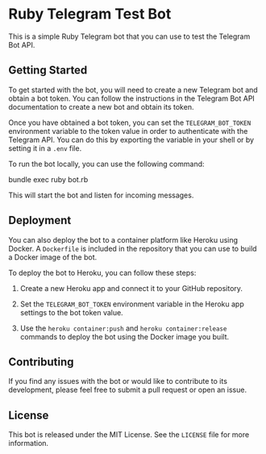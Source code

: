 # Ruby Telegram Test Bot

This is a simple Ruby Telegram bot that you can use to test the Telegram Bot API.

## Getting Started

To get started with the bot, you will need to create a new Telegram bot and obtain a bot token. You can follow the instructions in the Telegram Bot API documentation to create a new bot and obtain its token.

Once you have obtained a bot token, you can set the `TELEGRAM_BOT_TOKEN` environment variable to the token value in order to authenticate with the Telegram API. You can do this by exporting the variable in your shell or by setting it in a `.env` file.

To run the bot locally, you can use the following command:


bundle exec ruby bot.rb

This will start the bot and listen for incoming messages.

## Deployment

You can also deploy the bot to a container platform like Heroku using Docker. A `Dockerfile` is included in the repository that you can use to build a Docker image of the bot.

To deploy the bot to Heroku, you can follow these steps:

1. Create a new Heroku app and connect it to your GitHub repository.

2. Set the `TELEGRAM_BOT_TOKEN` environment variable in the Heroku app settings to the bot token value.

3. Use the `heroku container:push` and `heroku container:release` commands to deploy the bot using the Docker image you built.

## Contributing

If you find any issues with the bot or would like to contribute to its development, please feel free to submit a pull request or open an issue.

## License

This bot is released under the MIT License. See the `LICENSE` file for more information.
